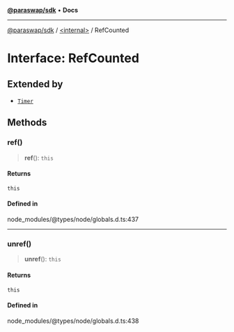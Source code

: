[**@paraswap/sdk**](../../README.md) • **Docs**

***

[@paraswap/sdk](../../globals.md) / [\<internal\>](../README.md) / RefCounted

# Interface: RefCounted

## Extended by

- [`Timer`](Timer.md)

## Methods

### ref()

> **ref**(): `this`

#### Returns

`this`

#### Defined in

node\_modules/@types/node/globals.d.ts:437

***

### unref()

> **unref**(): `this`

#### Returns

`this`

#### Defined in

node\_modules/@types/node/globals.d.ts:438
